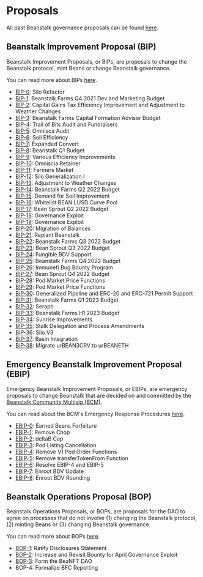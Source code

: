 # Proposals

All past Beanstalk governance proposals can be found [here](https://github.com/BeanstalkFarms/Beanstalk-Governance-Proposals).

## Beanstalk Improvement Proposal (BIP)

Beanstalk Improvement Proposals, or BIPs, are proposals to change the Beanstalk protocol, mint Beans or change Beanstalk governance.

You can read more about BIPs [here](https://docs.bean.money/almanac/governance/proposals#bip).

* [BIP-0](https://bean.money/bip-0): Silo Refactor
* [BIP-1](https://bean.money/bip-1): Beanstalk Farms Q4 2021 Dev and Marketing Budget
* [BIP-2](https://bean.money/bip-2): Capital Gains Tax Efficiency Improvement and Adjustment to Weather Changes
* [BIP-3](https://bean.money/bip-3): Beanstalk Farms Capital Formation Advisor Budget
* [BIP-4](https://bean.money/bip-4): Trail of Bits Audit and Fundraisers
* [BIP-5](https://bean.money/bip-5): Omnisca Audit
* [BIP-6](https://bean.money/bip-6): Soil Efficiency
* [BIP-7](https://bean.money/bip-7): Expanded Convert
* [BIP-8](https://bean.money/bip-8): Beanstalk Q1 Budget
* [BIP-9](https://bean.money/bip-9): Various Efficiency Improvements
* [BIP-10](https://bean.money/bip-10): Omniscia Retainer
* [BIP-11](https://bean.money/bip-11): Farmers Market
* [BIP-12](https://bean.money/bip-12): Silo Generalization I
* [BIP-13](https://bean.money/bip-13): Adjustment to Weather Changes
* [BIP-14](https://bean.money/bip-14): Beanstalk Farms Q2 2022 Budget
* [BIP-15](https://bean.money/bip-15): Demand for Soil Improvement
* [BIP-16](https://bean.money/bip-16): Whitelist BEAN:LUSD Curve Pool
* [BIP-17](https://bean.money/bip-17): Bean Sprout Q2 2022 Budget
* [BIP-18](https://bean.money/bip-18): Governance Exploit
* [BIP-19](https://bean.money/bip-19): Governance Exploit
* [BIP-20](https://bean.money/bip-20): Migration of Balances
* [BIP-21](https://bean.money/bip-21): Replant Beanstalk
* [BIP-22](https://bean.money/bip-22): Beanstalk Farms Q3 2022 Budget
* [BIP-23](https://bean.money/bip-23): Bean Sprout Q3 2022 Budget
* [BIP-24](https://bean.money/bip-24): Fungible BDV Support
* [BIP-25](https://bean.money/bip-25): Beanstalk Farms Q4 2022 Budget
* [BIP-26](https://bean.money/bip-26): Immunefi Bug Bounty Program
* [BIP-27](https://bean.money/bip-27): Bean Sprout Q4 2022 Budget
* [BIP-28](https://bean.money/bip-28): Pod Market Price Functions
* [BIP-29](https://bean.money/bip-29): Pod Market Price Functions
* [BIP-30](https://bean.money/bip-30): Generalized Pipeline and ERC-20 and ERC-721 Permit Support
* [BIP-31](https://bean.money/bip-31): Beanstalk Farms Q1 2023 Budget
* [BIP-32](https://bean.money/bip-32): Seraph
* [BIP-33](https://bean.money/bip-33): Beanstalk Farms H1 2023 Budget
* [BIP-34](https://bean.money/bip-34): Sunrise Improvements
* [BIP-35](https://bean.money/bip-35): Stalk Delegation and Process Amendments
* [BIP-36](https://bean.money/bip-36): Silo V3
* [BIP-37](https://bean.money/bip-37): Basin Integration
* [BIP-38](https://bean.money/bip-38): Migrate urBEAN3CRV to urBEANETH

## Emergency Beanstalk Improvement Proposal (EBIP)

Emergency Beanstalk Improvement Proposals, or EBIPs, are emergency proposals to change Beanstalk that are decided on and committed by the [Beanstalk Community Multisig (BCM)](https://docs.bean.money/almanac/governance/beanstalk/bcm-process).

You can read about the BCM's Emergency Response Procedures [here](https://docs.bean.money/governance/beanstalk/bcm-process#emergency-response-procedures).

* [EBIP-0](https://bean.money/ebip-0): Earned Beans Forfeiture
* [EBIP-1](https://bean.money/ebip-1): Remove Chop
* [EBIP-2](https://bean.money/ebip-2): deltaB Cap
* [EBIP-3](https://bean.money/ebip-3): Pod Listing Cancellation
* [EBIP-4](https://bean.money/ebip-4): Remove V1 Pod Order Functions
* [EBIP-5](https://bean.money/ebip-5): Remove transferTokenFrom Function
* [EBIP-6](https://bean.money/ebip-6): Resolve EBIP-4 and EBIP-5
* [EBIP-7](https://bean.money/ebip-7): Enroot BDV Update
* [EBIP-8](https://bean.money/ebip-8): Enroot BDV Rounding

## Beanstalk Operations Proposal (BOP)

Beanstalk Operations Proposals, or BOPs, are proposals for the DAO to agree on processes that do not involve (1) changing the Beanstalk protocol, (2) minting Beans or (3) changing Beanstalk governance.

You can read more about BOPs [here](https://docs.bean.money/almanac/governance/proposals#bop).

* [BOP-1](https://bean.money/bop-1): Ratify Disclosures Statement
* [BOP-2](https://bean.money/bop-2): Increase and Revisit Bounty for April Governance Exploit
* [BOP-3](https://bean.money/bop-3): Form the BeaNFT DAO
* BOP-4: Formalize BFC Reporting

